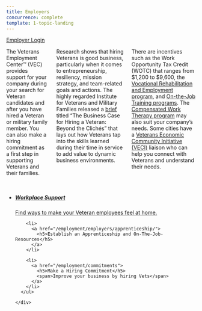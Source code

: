 ```yaml
---
title: Employers
concurrence: complete
template: 1-topic-landing
---
```

<div class="action-bar">
  <div class="row">
    <div class="small-12 columns">
      <a class="usa-button-primary" href="/employment/users/sign_in">Employer Login</a>
    </div>
  </div>
</div>

<div class="main" role="main" markdown="0">

<div class="section one" markdown="0">
<div class="primary" markdown="0">
<div class="row" markdown="0">
<div class="small-12 columns usa-content" markdown="1">

The Veterans Employment Center™ (VEC) provides support for your company during your search for Veteran candidates and after you have hired a Veteran or military family member. You can also make a hiring commitment as a first step in supporting Veterans and their families.

Research shows that hiring Veterans is good business, particularly when it comes to entrepreneurship, resiliency, mission strategy, and team-related goals and actions. The highly regarded Institute for Veterans and Military Families released a [brief](http://vets.syr.edu/wp-content/uploads/2014/07/TheBusinessCase7.14.pdf) titled “The Business Case for Hiring a Veteran: Beyond the Clichés” that lays out how Veterans tap into the skills learned during their time in service to add value to dynamic business environments. 

There are incentives such as the Work Opportunity Tax Credit (WOTC) that ranges from $1,200 to $9,600, the [Vocational Rehabilitation and Employment program](http://www.benefits.va.gov/vocrehab/index.asp), and [On-the-Job Training programs](/employment/employers/apprenticeship/). The [Compensated Work Therapy program](http://www.va.gov/health/cwt/) may also suit your company’s needs.  Some cities have a [Veterans Economic Community Initiative (VECI)](/employment/job-seekers/veci/) liaison who can help you connect with Veterans and understand their needs. 

</div>
</div>
</div>

<div class="navigation">
  <div class="row">
    <div class="small-12 columns">
      <ul class="small-block-grid-1 medium-block-grid-3 cards small">
        <li>
          <a href="/employment/employers/support-veteran-employees/">
          <h5>Workplace Support</h5>
          <span>Find ways to make your Veteran employees feel at home.</span></a>
        </li>  

        <li>
          <a href="/employment/employers/apprenticeship/">
            <h5>Establish an Apprenticeship and On-The-Job-Resources</h5>
          </a>
        </li>

        <li>
          <a href="/employment/commitments">
            <h5>Make a Hiring Commitment</h5>
            <span>Improve your business by hiring Vets</span>
          </a>
        </li>
      </ul>

    </div>
  </div>
</div>

</div>
</div>

